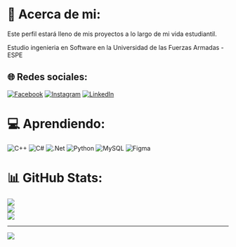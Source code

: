 # 💫 Acerca de mi:

Este perfil estará lleno de mis proyectos a lo largo de mi vida estudiantil.

Estudio ingenieria en Software en la Universidad de las Fuerzas Armadas - ESPE



  ## 🌐 Redes sociales:
[![Facebook](https://img.shields.io/badge/Facebook-%231877F2.svg?logo=Facebook&logoColor=white)](https://facebook.com/Moose3745) [![Instagram](https://img.shields.io/badge/Instagram-%23E4405F.svg?logo=Instagram&logoColor=white)](www.instagram.com/sebas_ebas/) [![LinkedIn](https://img.shields.io/badge/LinkedIn-%230077B5.svg?logo=linkedin&logoColor=white)](https://www.linkedin.com/in/dev-seb/) 

# 💻 Aprendiendo:
![C++](https://img.shields.io/badge/c++-%2300599C.svg?style=flat&logo=c%2B%2B&logoColor=white) ![C#](https://img.shields.io/badge/c%23-%23239120.svg?style=flat&logo=c-sharp&logoColor=white) ![.Net](https://img.shields.io/badge/.NET-5C2D91?style=flat&logo=.net&logoColor=white) ![Python](https://img.shields.io/badge/python-3670A0?style=flat&logo=python&logoColor=ffdd54) ![MySQL](https://img.shields.io/badge/mysql-%2300f.svg?style=flat&logo=mysql&logoColor=white) 	![Figma](https://img.shields.io/badge/figma-%23F24E1E.svg?style=flat&logo=figma&logoColor=white)
# 📊 GitHub Stats:
![](https://github-readme-stats.vercel.app/api?username=Ooops-seb&theme=merko&hide_border=false&include_all_commits=false&count_private=false)<br/>
![](https://github-readme-streak-stats.herokuapp.com/?user=Ooops-seb&theme=merko&hide_border=false)<br/>
![](https://github-readme-stats.vercel.app/api/top-langs/?username=Ooops-seb&theme=merko&hide_border=false&include_all_commits=false&count_private=false&layout=compact)

---
[![](https://visitcount.itsvg.in/api?id=Ooops-seb&icon=7&color=3)](https://visitcount.itsvg.in)

<!-- Proudly created with GPRM ( https://gprm.itsvg.in ) -->
